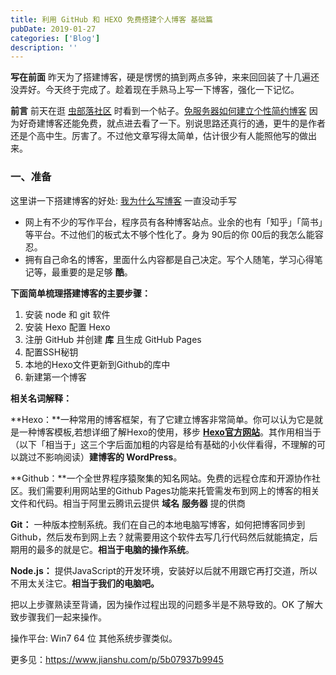 ```yaml
---
title: 利用 GitHub 和 HEXO 免费搭建个人博客 基础篇
pubDate: 2019-01-27
categories: ['Blog']
description: ''
---
```


**写在前面** 昨天为了搭建博客，硬是愣愣的搞到两点多钟，来来回回装了十几遍还没弄好。今天终于完成了。趁着现在手熟马上写一下博客，强化一下记忆。

**前言** 前天在逛 [虫部落社区](http://www.chongbuluo.com/forum.php) 时看到一个帖子。[免服务器如何建立个性简约博客](http://www.chongbuluo.com/forum.php?mod=viewthread&tid=5846&extra=&page=1&mobile=2)  因为好奇建博客还能免费，就点进去看了一下。别说思路还真行的通，更牛的是作者还是个高中生。厉害了。不过他文章写得太简单，估计很少有人能照他写的做出来。

### 一、准备

这里讲一下搭建博客的好处: [我为什么写博客]() 一直没动手写

- 网上有不少的写作平台，程序员有各种博客站点。业余的也有「知乎」「简书」等平台。不过他们的板式太不够个性化了。身为 90后的你 00后的我怎么能容忍。
- 拥有自己命名的博客，里面什么内容都是自己决定。写个人随笔，学习心得笔记等，最重要的是足够 **酷**。

**下面简单梳理搭建博客的主要步骤：**

1. 安装 node 和 git 软件
2. 安装 Hexo 配置 Hexo
3. 注册 GitHub 并创建 **库** 且生成 GitHub Pages
4. 配置SSH秘钥
5. 本地的Hexo文件更新到Github的库中
6. 新建第一个博客

**相关名词解释：**

**Hexo：**一种常用的博客框架，有了它建立博客非常简单。你可以认为它是就是一种博客模板,若想详细了解Hexo的使用，移步 [**Hexo官方网站**](https://hexo.io/zh-cn/docs/)。其作用相当于（以下「相当于」这三个字后面加粗的内容是给有基础的小伙伴看得，不理解的可以跳过不影响阅读）**建博客的 WordPress**。

**Github：**一个全世界程序猿聚集的知名网站。免费的远程仓库和开源协作社区。我们需要利用网站里的Github Pages功能来托管需发布到网上的博客的相关文件和代码。相当于阿里云腾讯云提供 **域名** **服务器** 提的供商

**Git：** 一种版本控制系统。我们在自己的本地电脑写博客，如何把博客同步到Github，然后发布到网上去？就需要用这个软件去写几行代码然后就能搞定，后期用的最多的就是它。**相当于电脑的操作系统**。

**Node.js：** 提供JavaScript的开发环境，安装好以后就不用跟它再打交道，所以不用太关注它。**相当于我们的电脑吧。**

把以上步骤熟读至背诵，因为操作过程出现的问题多半是不熟导致的。OK 了解大致步骤我们一起来操作。

操作平台: Win7 64 位 其他系统步骤类似。

更多见：https://www.jianshu.com/p/5b07937b9945

